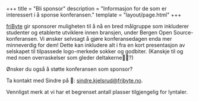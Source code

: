 +++
title = "Bli sponsor"
description = "Informasjon for de som er interessert i å sponse konferansen."
template = "layout/page.html"
+++

[friByte][fribyte] gir sponsorer muligheten til å nå en bred målgruppe som inkluderer studenter og etablerte utviklere innen bransjen, under Bergen Open Source-konferansen. Vi ønsker selvsagt å gjøre konferansedagen enda mer minneverdig for dem! Dette kan inkludere alt i fra en kort presentasjon av selskapet til tilpassede logo-merkede sokker og godbiter. (Kanskje til og med noen overraskelser som gleder deltakerne🎫🍺?)

Ønsker du også å støtte konferansen som sponsor?

Ta kontakt med Sindre på 📨: [sindre.kjelsrud@fribyte.no](mailto:sindre.kjelsrud@fribyte.no).

Vennligst merk at vi har et begrenset antall plasser tilgjengelig for lyntaler.

[fribyte]: https://fribyte.no